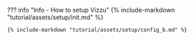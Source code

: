 ??? info "Info - How to setup Vizzu"
    {% include-markdown "tutorial/assets/setup/init.md" %}

    {% include-markdown "tutorial/assets/setup/config_b.md" %}
